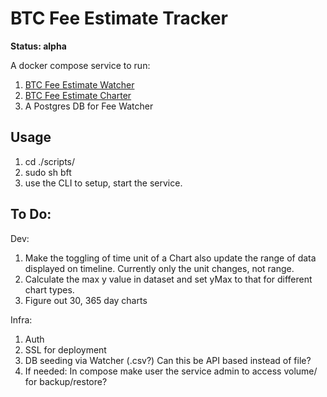 # BTC Fee Estimate Tracker
**Status: alpha**  

A docker compose service to run:
1. [BTC Fee Estimate Watcher](btc-fee-watcher/README.md)
2. [BTC Fee Estimate Charter](btc-fee-charter/README.md)
3. A Postgres DB for Fee Watcher

## Usage
1. cd ./scripts/
2. sudo sh bft 
3. use the CLI to setup, start the service.

## To Do:
Dev:
1. Make the toggling of time unit of a Chart also update the range of data displayed on timeline. Currently only the unit changes, not range.
2. Calculate the max y value in dataset and set yMax to that for different chart types.
3. Figure out 30, 365 day charts

Infra:
1. Auth
2. SSL for deployment
3. DB seeding via Watcher (.csv?) Can this be API based instead of file?
4. If needed: In compose make user the service admin to access volume/ for backup/restore?
